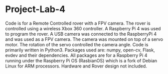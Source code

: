 # Project-Lab-4

Code is for a Remote Controlled rover with a FPV camera.
The rover is controlled using a wireless Xbox 360 controller.
A Raspberry Pi 4 was used to program the rover.
A USB camera was connected to the RaspberryPi 4 and was used as a FPV camera. The camera was mounted on top of a servo motor. The rotation of the servo controlled the camera angle. 
Code is primarily written in Python3. Packages used are: numpy, open-cv, Flask, evdev and their dependencies. All packages are for a Raspberry Pi 4 running under the Raspberry Pi OS (RasbianOS) which is a fork of Debian Linux for ARM processors.
Hardware and Rover design not included.
